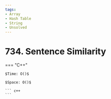 ```yaml
---
tags:
- Array
- Hash Table
- String
- Unsolved
---
```



# 734. Sentence Similarity

=== "C++"

    $Time: O()$

    $Space: O()$

    ``` c++
    ```